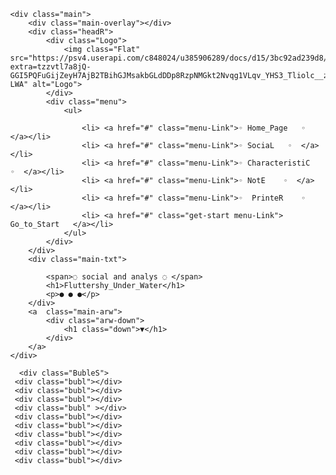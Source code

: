 <!DOCTYPE html>
<html lang="en">
<head>
	<meta charset="utf-8">
	<title>Under_Water_Table</title>
	<link rel="stylesheet" type="text/css" href="https://necolas.github.io/normalize.css/8.0.1/normalize.css">
</head>
<style type="text/css">

	*, *:before, *:after {
		box-sizing: border-box;
	}
	body{
		font-family: sans-serif;
		margin: 0px;

	}


	.main{
		color: #F5FCFF;
		display: flex;
		flex-direction: column;
		justify-content: space-between;

		height: 100vh;
		align-items: center;
		min-height: 600px;
		background: url('https://psv4.userapi.com/c848028/u385906289/docs/d5/01a2e7dd6ca4/FlattvivMore.png?extra=-9-VCXoYSmqmUHZun-O_JyQZYA55jQgMYdfqLQ7zHy3TO2EHqpJ6Mp3-nU6F6Qlz-tUMC_v-tPllVMzuQkRucQxq8jOUsErkzar5WxGh2BxaCrfHD1VgmfrJ_s1LciDVIJgCx2pMGdJarbRO9RN3wkrHfQ') no-repeat center;
		background-size: cover;
		
		position: relative;
	}
	.main-overlay{
			align-items: center;
		position: absolute;
		left: 0px;
		top: 0px;
		width: 100%;
		height: 100%;
		opacity: .5;
		z-index: 0;
		

	}
	.headR{
		display: flex;
		height: 20vh;
		justify-content: space-between;
		 
		width: 90%;
		position: relative;
		z-index: 2;
	}

	.menu{
		width: 60%;
	}

	.menu ul{
		display: flex;
		justify-content: space-between;
		outline-style: none;
		list-style: none;

	}
	.menu-Link{
		font-weight:bold;
		color: #FFFFFF;
		text-decoration: none;
	}
	.Flat{
		filter: blur(1px);
		width: 150px;
	    opacity: .8;
	}
	.get-start{
		margin-left: 20px;
		border: 2px dashed #FFCCE8;
		border-radius: 20px;
		padding: 10px 20px;
		text-transform: uppercase;
	}

	.main-txt{
		position: relative;
		z-index: 2;
		text-align: center;
	}
	.main-txt span{
		display: inline-block;
	}

	.main-txt h1{
		margin: 0.5rem;
		font-size: 70px;
	}
	.main-txt span::after{
		content: '';
		width: 100px;
		height: 2px;
		background-color: white;
		display: inline-block;
		vertical-align: middle;
		margin-left: 20px;
	}
	.main-txt span::before{
		content: '';
		width: 100px;
		height: 2px;
		background-color: white;
		display: inline-block;
		vertical-align: middle;
		margin-right: 20px;
	}

	.arw-down{

		position: relative;
		z-index: 2;
		height: 20vh;
		display: flex;
		justify-content: center;
		align-items: center;
	}
	.down{
		opacity: .8;
		text-align: center;
		line-height: 50px;
		width: 50px;
		height: 50px;
		background-color: #94FFB8;
		border-radius: 50%;
		box-shadow: 0px  0px 18.69px 2.31px rgba(240, 243, 231, 0.9);
	}
  

  .BubleS{
position: absolute;
		margin: 0px;
		width: 100%;
		height: 100%;
		z-index: 0px;
		overflow: hidden;
        top: 0px;
        left: 0px; 

	}
	.bubl{
		position: absolute;
		bottom: 0px;
	    z-index: 0px;
		background-color: #E0FFFC;
		border-radius: 50%;
		opacity: 0.5;
		animation: flying 10s infinite ease-in;
	}
	.bubl:nth-child(1){
			width: 40px;
		height: 40px;
		left: 10%;
		animation-direction: 8s;

	}
	.bubl:nth-child(2){
		width: 20px;
		height: 20px;
		left: 20%;
		animation-direction: 5s;
		animation-delay: 1s;
	}
	.bubl:nth-child(3){
		width: 50px;
		height: 50px;
		left: 35%;
		animation-direction: 10s;
		animation-delay: 2s;
	}
	.bubl:nth-child(4){
		width: 80px;
		height: 80px;
		left: 50%;
		animation-direction: 7s;
		animation-delay: 0s;
	}
	.bubl:nth-child(5){
		width: 34px;
		height: 34px;
		left: 55%;
		animation-direction: 6s;
		animation-delay: 2s;
	}
	.bubl:nth-child(6){
		width: 45px;
		height: 45px;
		left: 65%;
		animation-direction: 8s;
		animation-delay: 4s;
	}
	.bubl:nth-child(7){
		width: 25px;
		height: 25px;
		left: 75%;
		animation-direction: 7s;
		animation-delay: 2s;
	}
	.bubl:nth-child(8){
		width: 80px;
		height: 80px;
		left: 80%;
		animation-direction: 6s;
		animation-delay: 1s;
	}
	.bubl:nth-child(9){
		width: 15px;
		height: 15px;
		left: 70%;
		animation-direction: 9s;
		animation-delay: 0s;
	}
	.bubl:nth-child(10){
		width: 50px;
		height: 50px;
		left: 85%;
		animation-direction: 5s;
		animation-delay: 3s;
	}
	@keyframes flying{
		0%{
			bottom: -100px;
			transform: translateX(0px);
		}
		50%{
			transform: translateX(100px);
		}
		100%{
			bottom: 1000px;
			transform: translateX(200px);
		}
	}


</style>
<body>

	<div class="main">
		<div class="main-overlay"></div>
		<div class="headR">
			<div class="Logo">
				<img class="Flat" src="https://psv4.userapi.com/c848024/u385906289/docs/d15/3bc92ad239d8/FLati.png?extra=tzzvtl7a8jQ-GGI5PQFuGijZeyH7AjB2TBihGJMsakbGLdDDp8RzpNMGkt2Nvqg1VLqv_YHS3_Tliolc__zJCUX7iSYRlT8e7hxKPIk2NMtDC1QYxahn30oyHcoBWAHM9FqhE02_o7pYNDCTVfRQr8-LWA" alt="Logo">
			</div>
			<div class="menu">
				<ul>
					
					<li> <a href="#" class="menu-Link">◦ Home_Page   ◦  </a></li>
					<li> <a href="#" class="menu-Link">◦ SociaL   ◦  </a></li>
					<li> <a href="#" class="menu-Link">◦ CharacteristiC   ◦  </a></li>
					<li> <a href="#" class="menu-Link">◦ NotE    ◦  </a></li>
					<li> <a href="#" class="menu-Link">◦  PrinteR    ◦  </a></li>
					<li> <a href="#" class="get-start menu-Link"> Go_to_Start   </a></li>
				</ul>
			</div>
		</div>
		<div class="main-txt">
			
			<span>◌ social and analys ◌ </span>
			<h1>Fluttershy_Under_Water</h1>
			<p>● ● ●</p>
		</div>
		<a  class="main-arw">
			<div class="arw-down">
				<h1 class="down">▼</h1>
			</div>
		</a>
	</div>

	  <div class="BubleS">
  	 <div class="bubl"></div>
  	 <div class="bubl"></div>
  	 <div class="bubl"></div>
  	 <div class="bubl" ></div>
  	 <div class="bubl"></div>
  	 <div class="bubl"></div>
  	 <div class="bubl"></div>
  	 <div class="bubl"></div>
  	 <div class="bubl"></div>
  	 <div class="bubl"></div>
  </div>

</body>
</html>
